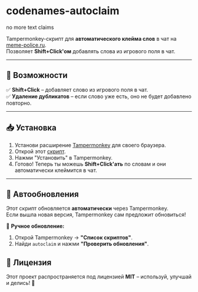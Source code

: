 # codenames-autoclaim
no more text claims

Tampermonkey-скрипт для **автоматического клейма слов** в чат на [meme-police.ru](https://meme-police.ru/bg/codenames).  
Позволяет **Shift+Click'ом** добавлять слова из игрового поля в чат.

---

## 🚀 Возможности  
✅ **Shift+Click** – добавляет слово из игрового поля в чат.  
✅ **Удаление дубликатов** – если слово уже есть, оно не будет добавлено повторно.   

---

## 📥 Установка

1. Установи расширение [Tampermonkey](https://www.tampermonkey.net/) для своего браузера.
2. Открой этот [скрипт](https://raw.githubusercontent.com/AnnLaym/codenames-autoclaim/main/main.js).
3. Нажми "Установить" в Tampermonkey.
4. Готово! Теперь ты можешь **Shift+Click'ать** по словам и они автоматически клеймится в чат.  

---

## 🔄 Автообновления  

Этот скрипт обновляется **автоматически** через Tampermonkey.  
Если вышла новая версия, Tampermonkey сам предложит обновиться!  

🔹 **Ручное обновление:**  
1. Открой Tampermonkey → **"Список скриптов"**.  
2. Найди `autoclaim` и нажми **"Проверить обновления"**.  

## 📝 Лицензия  

Этот проект распространяется под лицензией **MIT** – используй, улучшай и делись! 🚀  
